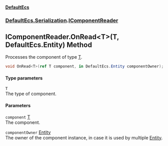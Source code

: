 #### [DefaultEcs](./index.md 'index')
### [DefaultEcs.Serialization](./DefaultEcs-Serialization.md 'DefaultEcs.Serialization').[IComponentReader](./DefaultEcs-Serialization-IComponentReader.md 'DefaultEcs.Serialization.IComponentReader')
## IComponentReader.OnRead&lt;T&gt;(T, DefaultEcs.Entity) Method
Processes the component of type [T](#DefaultEcs-Serialization-IComponentReader-OnRead-T-(T_DefaultEcs-Entity)-T 'DefaultEcs.Serialization.IComponentReader.OnRead&lt;T&gt;(T, DefaultEcs.Entity).T').  
```csharp
void OnRead<T>(ref T component, in DefaultEcs.Entity componentOwner);
```
#### Type parameters
<a name='DefaultEcs-Serialization-IComponentReader-OnRead-T-(T_DefaultEcs-Entity)-T'></a>
`T`  
The type of component.  
  
#### Parameters
<a name='DefaultEcs-Serialization-IComponentReader-OnRead-T-(T_DefaultEcs-Entity)-component'></a>
`component` [T](#DefaultEcs-Serialization-IComponentReader-OnRead-T-(T_DefaultEcs-Entity)-T 'DefaultEcs.Serialization.IComponentReader.OnRead&lt;T&gt;(T, DefaultEcs.Entity).T')  
The component.  
  
<a name='DefaultEcs-Serialization-IComponentReader-OnRead-T-(T_DefaultEcs-Entity)-componentOwner'></a>
`componentOwner` [Entity](./DefaultEcs-Entity.md 'DefaultEcs.Entity')  
The owner of the component instance, in case it is used by multiple [Entity](./DefaultEcs-Entity.md 'DefaultEcs.Entity').  
  
